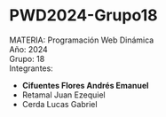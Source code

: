 # PWD2024-Grupo18
MATERIA: Programación Web Dinámica<br>
Año: 2024<br>
Grupo: 18<br>
Integrantes: <ul><li><b>Cifuentes Flores Andrés Emanuel</b></li><li>Retamal Juan Ezequiel</li><li>Cerda Lucas Gabriel</li></ul>
